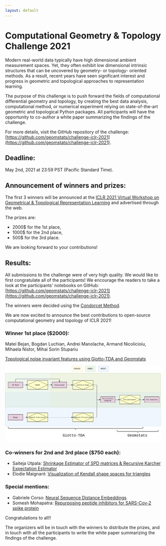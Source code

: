 ```yaml
---
layout: default
---
```


# Computational Geometry & Topology Challenge 2021

Modern real-world data typically have high dimensional ambient measurement spaces. Yet, they often exhibit low dimensional intrinsic structures that can be uncovered by geometry- or topology- oriented methods. As a result, recent years have seen significant interest and progress in geometric and topological approaches to representation learning.

The purpose of this challenge is to push forward the fields of computational differential geometry and topology, by creating the best data analysis, computational method, or numerical experiment relying on state-of-the-art geometric and topological Python packages. All participants will have the opportunity to co-author a white paper summarizing the findings of the challenge.

For more details, visit the GitHub repository of the challenge: [https://github.com/geomstats/challenge-iclr-2021](https://github.com/geomstats/challenge-iclr-2021).

## Deadline:

May 2nd, 2021 at 23:59 PST (Pacific Standard Time).

## Announcement of winners and prizes:

The first 3 winners will be announced at the
[ICLR 2021 Virtual Workshop on Geometrical & Topological Representation Learning](https://gt-rl.github.io)
and advertised through the web.

The prizes are:
- 2000$ for the 1st place,
- 1000$ for the 2nd place,
-  500$ for the 3rd place.

We are looking forward to your contributions!

## Results:

All submissions to the challenge were of very high quality. We would like to first congratulate all of the participants! We encourage the readers to take a look at the participants' notebooks on GitHub: [https://github.com/geomstats/challenge-iclr-2021](https://github.com/geomstats/challenge-iclr-2021).

The winners were decided using the [Condorcet Method](https://github.com/geomstats/challenge-iclr-2021/blob/main/README.md#evaluation-and-ranking).

We are now excited to announce the best contributions to open-source computational geometry and topology of ICLR 2021! 

### Winner 1st place ($2000):

Matei Bejan, Bogdan Luchian, Andrei Manolache, Armand Nicolicioiu, Mihaela Nistor, Mihai Sorin Stupariu

[Topological noise invariant features using Giotto-TDA and Geomstats](https://github.com/geomstats/challenge-iclr-2021/blob/main/mihaelanistor/noise_invariant_topological_features.ipynb) 

<img src="assets/images/mihaelanistor_png.png" alt="Topological Noise Invariant Features: Pipeline using Giotto-TDA and Geomstats" width="800" />

### Co-winners for 2nd and 3rd place ($750 each):

- Saiteja Utpala: [Shrinkage Estimator of SPD matrices & Recursive Karcher Expectation Estimator](https://github.com/geomstats/challenge-iclr-2021/tree/main/SaitejaUtpala)
- Elodie Maignant: [Visualization of Kendall shape spaces for triangles](https://github.com/geomstats/challenge-iclr-2021/blob/main/emaignant/submission_visualization_of_kendall_shape_spaces_for_triangles.ipynb)

### Special mentions:
- Gabriele Corso: [Neural Sequence Distance Embeddings](https://github.com/geomstats/challenge-iclr-2021/blob/main/gcorso/Neural_SEED.ipynb)
- Somesh Mohapatra:  [Repurposing peptide inhibitors for SARS-Cov-2 spike protein](https://github.com/geomstats/challenge-iclr-2021/blob/main/SomeshMohapatra/Protein_Peptide_Interactions-TDA.ipynb)

Congratulations to all!!

The organizers will be in touch with the winners to distribute the prizes, and in touch with all the participants to write the white paper summarizing the findings of the challenge.
